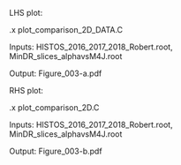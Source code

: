 LHS plot:

.x plot_comparison_2D_DATA.C

Inputs: HISTOS_2016_2017_2018_Robert.root, MinDR_slices_alphavsM4J.root

Output: Figure_003-a.pdf


RHS plot:

.x plot_comparison_2D.C

Inputs: HISTOS_2016_2017_2018_Robert.root, MinDR_slices_alphavsM4J.root

Output: Figure_003-b.pdf
